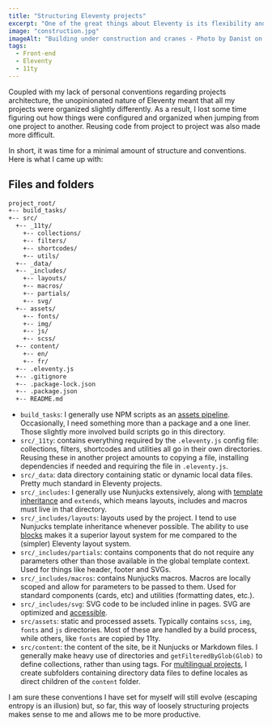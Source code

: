 ```yaml
---
title: "Structuring Eleventy projects"
excerpt: "One of the great things about Eleventy is its flexibility and its lack of assumptions about how your projects should be organized. However, in order to preserve my own sanity, I needed to come up with a default files and folders architecture that made sense to me."
image: "construction.jpg"
imageAlt: "Building under construction and cranes - Photo by Danist on Unsplash"
tags:
  - Front-end
  - Eleventy
  - 11ty
---
```


Coupled with my lack of personal conventions regarding projects architecture, the unopinionated nature of Eleventy meant that all my projects were organized slightly differently. As a result, I lost some time figuring out how things were configured and organized when jumping from one project to another. Reusing code from project to project was also made more difficult.

In short, it was time for a minimal amount of structure and conventions. Here is what I came up with:

## Files and folders

```txt
project_root/
+-- build_tasks/
+-- src/
  +-- _11ty/
    +-- collections/
    +-- filters/
    +-- shortcodes/
    +-- utils/
  +-- _data/
  +-- _includes/
    +-- layouts/
    +-- macros/
    +-- partials/
    +-- svg/
  +-- assets/
    +-- fonts/
    +-- img/
    +-- js/
    +-- scss/
  +-- content/
    +-- en/
    +-- fr/
  +-- .eleventy.js
  +-- .gitignore
  +-- .package-lock.json
  +-- .package.json
  +-- README.md
```

- `build_tasks`: I generally use NPM scripts as an [assets pipeline](https://mxb.dev/blog/eleventy-asset-pipeline/). Occasionally, I need something more than a package and a one liner. Those slightly more involved build scripts go in this directory.
- `src/_11ty`: contains everything required by the `.eleventy.js` config file: collections, filters, shortcodes and utilities all go in their own directories. Reusing these in another project amounts to copying a file, installing dependencies if needed and requiring the file in `.eleventy.js`.
- `src/_data`: data directory containing static or dynamic local data files. Pretty much standard in Eleventy projects.
- `src/_includes`: I generally use Nunjucks extensively, along with [template inheritance](https://mozilla.github.io/nunjucks/templating.html#extends) and `extends`, which means layouts, includes and macros must live in that directory.
- `src/_includes/layouts`: layouts used by the project. I tend to use Nunjucks template inheritance whenever possible. The ability to use [blocks](https://mozilla.github.io/nunjucks/templating.html#block) makes it a superior layout system for me compared to the (simpler) Eleventy layout system.
- `src/_includes/partials`: contains components that do not require any parameters other than those available in the global template context. Used for things like header, footer and SVGs.
- `src/_includes/macros`: contains Nunjucks macros. Macros are locally scoped and allow for parameters to be passed to them. Used for standard components (cards, etc) and utilities (formatting dates, etc.).
- `src/_includes/svg`: SVG code to be included inline in pages. SVG are optimized and [accessible](https://css-tricks.com/accessible-svgs/).
- `src/assets`: static and processed assets. Typically contains `scss`, `img`, `fonts` and `js` directories. Most of these are handled by a build process, while others, like `fonts` are copied by 11ty.
- `src/content`: the content of the site, be it Nunjucks or Markdown files. I generally make heavy use of directories and `getFilteredByGlob(Glob)` to define collections, rather than using tags. For [multilingual projects](/blog/multilingual-sites-eleventy/), I create subfolders containing directory data files to define locales as direct children of the `content` folder.

I am sure these conventions I have set for myself will still evolve (escaping entropy is an illusion) but, so far, this way of loosely structuring projects makes sense to me and allows me to be more productive.